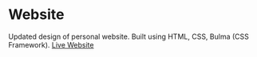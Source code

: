 # Website
Updated design of personal website. Built using HTML, CSS, Bulma (CSS Framework).
[Live Website](https://shanicesmith98.github.io/Updated-Website/)
